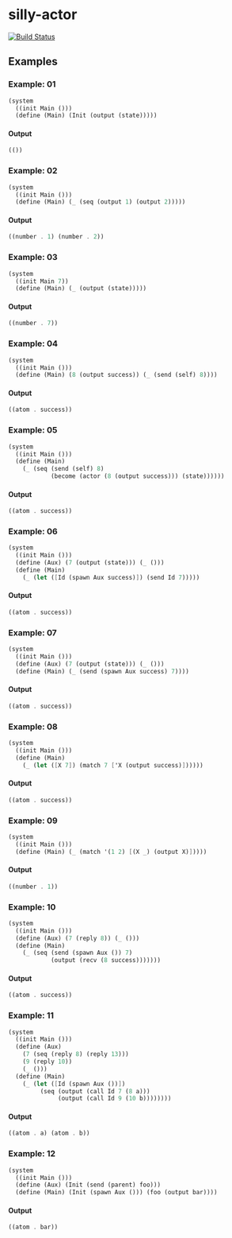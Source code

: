 silly-actor
===========
[![Build Status](https://travis-ci.org/rootmos/silly-actor.svg?branch=master)](https://travis-ci.org/rootmos/silly-actor)

Examples
--------
### Example: 01
```scheme
(system
  ((init Main ()))
  (define (Main) (Init (output (state)))))
```
#### Output
```scheme
(())
```

### Example: 02
```scheme
(system
  ((init Main ()))
  (define (Main) (_ (seq (output 1) (output 2)))))
```
#### Output
```scheme
((number . 1) (number . 2))
```

### Example: 03
```scheme
(system
  ((init Main 7))
  (define (Main) (_ (output (state)))))
```
#### Output
```scheme
((number . 7))
```

### Example: 04
```scheme
(system
  ((init Main ()))
  (define (Main) (8 (output success)) (_ (send (self) 8))))
```
#### Output
```scheme
((atom . success))
```

### Example: 05
```scheme
(system
  ((init Main ()))
  (define (Main)
    (_ (seq (send (self) 8)
            (become (actor (8 (output success))) (state))))))
```
#### Output
```scheme
((atom . success))
```

### Example: 06
```scheme
(system
  ((init Main ()))
  (define (Aux) (7 (output (state))) (_ ()))
  (define (Main)
    (_ (let ([Id (spawn Aux success)]) (send Id 7)))))
```
#### Output
```scheme
((atom . success))
```

### Example: 07
```scheme
(system
  ((init Main ()))
  (define (Aux) (7 (output (state))) (_ ()))
  (define (Main) (_ (send (spawn Aux success) 7))))
```
#### Output
```scheme
((atom . success))
```

### Example: 08
```scheme
(system
  ((init Main ()))
  (define (Main)
    (_ (let ([X 7]) (match 7 ['X (output success)])))))
```
#### Output
```scheme
((atom . success))
```

### Example: 09
```scheme
(system
  ((init Main ()))
  (define (Main) (_ (match '(1 2) [(X _) (output X)]))))
```
#### Output
```scheme
((number . 1))
```

### Example: 10
```scheme
(system
  ((init Main ()))
  (define (Aux) (7 (reply 8)) (_ ()))
  (define (Main)
    (_ (seq (send (spawn Aux ()) 7)
            (output (recv (8 success)))))))
```
#### Output
```scheme
((atom . success))
```

### Example: 11
```scheme
(system
  ((init Main ()))
  (define (Aux)
    (7 (seq (reply 8) (reply 13)))
    (9 (reply 10))
    (_ ()))
  (define (Main)
    (_ (let ([Id (spawn Aux ())])
         (seq (output (call Id 7 (8 a)))
              (output (call Id 9 (10 b))))))))
```
#### Output
```scheme
((atom . a) (atom . b))
```

### Example: 12
```scheme
(system
  ((init Main ()))
  (define (Aux) (Init (send (parent) foo)))
  (define (Main) (Init (spawn Aux ())) (foo (output bar))))
```
#### Output
```scheme
((atom . bar))
```

